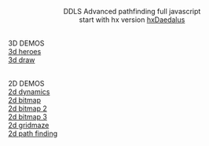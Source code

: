 <p align="center">DDLS Advanced pathfinding full javascript<br>
start with hx version <a href="https://github.com/hxDaedalus/hxDaedalus">hxDaedalus</a><br><br>

3D DEMOS<br>
<a href="http://lo-th.github.io/Dedal.lab/">3d heroes</a><br>
<a href="http://lo-th.github.io/Dedal.lab/index_draw.html">3d draw</a><br><br>

2D DEMOS<br>
<a href="http://lo-th.github.io/Dedal.lab/2d_basic.html">2d dynamics</a><br>
<a href="http://lo-th.github.io/Dedal.lab/2d_bitmap.html">2d bitmap</a><br>
<a href="http://lo-th.github.io/Dedal.lab/2d_bitmap2.html">2d bitmap 2</a><br>
<a href="http://lo-th.github.io/Dedal.lab/2d_bitmap3.html">2d bitmap 3</a><br>
<a href="http://lo-th.github.io/Dedal.lab/2d_GridMaze.html">2d gridmaze</a><br>
<a href="http://lo-th.github.io/Dedal.lab/2d_Pathfinding .html">2d path finding</a><br>
</p>
